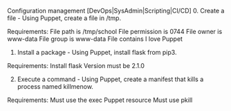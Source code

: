 Configuration management
[DevOps|SysAdmin|Scripting|CI/CD]
0. Create a file - Using Puppet, create a file in /tmp.

Requirements:
File path is /tmp/school
File permission is 0744
File owner is www-data
File group is www-data
File contains I love Puppet

1. Install a package - Using Puppet, install flask from pip3.

Requirements:
Install flask
Version must be 2.1.0

2. Execute a command - Using Puppet, create a manifest that kills a process named killmenow.

Requirements:
Must use the exec Puppet resource
Must use pkill
